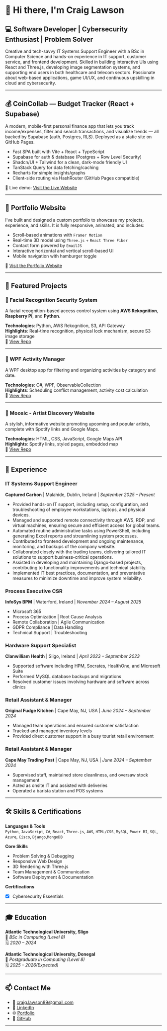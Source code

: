# 👋 Hi there, I'm Craig Lawson

## 💻 Software Developer | Cybersecurity Enthusiast | Problem Solver

Creative and tech-savvy IT Systems Support Engineer with a BSc in Computer Science and hands-on experience in IT support, customer service, and frontend development. Skilled in building interactive UIs using React and Three.js, developing image segmentation systems, and supporting end users in both healthcare and telecom sectors. Passionate about web-based applications, game UI/UX, and continuous upskilling in cloud and cybersecurity.

---

## 💰 CoinCollab — Budget Tracker (React + Supabase)

A modern, mobile-first personal finance app that lets you track income/expenses, filter and search transactions, and visualize trends — all backed by Supabase (auth, Postgres, RLS). Deployed as a static site on GitHub Pages.

- Fast SPA built with Vite + React + TypeScript
- Supabase for auth & database (Postgres + Row Level Security)
- Shadcn/UI + Tailwind for a clean, dark-mode friendly UI
- TanStack Query for data fetching/caching
- Recharts for simple insights/graphs
- Client-side routing via HashRouter (GitHub Pages compatible)

🔗 Live demo: [Visit the Live Website]([(https://craiglawsonnn.github.io/coin-collab-hub/#/)])

---

## 🚀 Portfolio Website

I've built and designed a custom portfolio to showcase my projects, experience, and skills. It is fully responsive, animated, and includes:

- Scroll-based animations with `Framer Motion`
- Real-time 3D model using `Three.js` + `React Three Fiber`
- Contact form powered by `EmailJS`
- Interactive horizontal and vertical scroll-based UI
- Mobile navigation with hamburger toggle

🔗 [Visit the Portfolio Website]([https://craiglawsonnn.github.io/port/])

---

## 🧠 Featured Projects

### 🔐 Facial Recognition Security System
A facial recognition-based access control system using **AWS Rekognition**, **Raspberry Pi**, and **Python**.

**Technologies**: Python, AWS Rekognition, S3, API Gateway  
**Highlights**: Real-time recognition, physical lock mechanism, secure S3 image storage  
🔗 [View Repo](https://github.com/craiglawsonnn/PRJ300)

---

### 🧭 WPF Activity Manager
A WPF desktop app for filtering and organizing activities by category and date.

**Technologies**: C#, WPF, ObservableCollection  
**Highlights**: Scheduling conflict management, activity cost calculation  
🔗 [View Repo](https://github.com/craiglawsonnn/ca2)

---

### 🎵 Moosic - Artist Discovery Website
A stylish, informative website promoting upcoming and popular artists, complete with Spotify links and Google Maps.

**Technologies**: HTML, CSS, JavaScript, Google Maps API  
**Highlights**: Spotify links, styled pages, embedded map  
🔗 [View Repo](https://github.com/craiglawsonnn/Moosic)

---

## 💼 Experience

### **IT Systems Support Engineer**  
**Captured Carbon** | Malahide, Dublin, Ireland | *September 2025 – Present*  
- Provided hands-on IT support, including setup, configuration, and troubleshooting of employee workstations, laptops, and physical devices.
- Managed and supported remote connectivity through AWS, RDP, and virtual machines, ensuring secure and efficient access for global teams.
- Automated routine administrative tasks using PowerShell, including generating Excel reports and streamlining system processes.
- Contributed to frontend development and ongoing maintenance, monitoring, and backups of the company website.
- Collaborated closely with the trading teams, delivering tailored IT solutions to support business-critical operations.
- Assisted in developing and maintaining Django-based projects, contributing to functionality improvements and technical stability.
- Implemented IT best practices, documentation, and preventative measures to minimize downtime and improve system reliability.

### **Process Executive CSR**  
**InfoSys BPM** | Waterford, Ireland | *November 2024 – August 2025*  
- Microsoft 365 
- Process Optimization | Root Cause Analysis
- Remote Collaboration | Agile Communication
- GDPR Compliance | Data Handling
- Technical Support | Troubleshooting
  
### **Hardware Support Specialist**  
**Clanwilliam Health** | Sligo, Ireland | *April 2023 – September 2023*  
- Supported software including HPM, Socrates, HealthOne, and Microsoft Suite  
- Performed MySQL database backups and migrations  
- Resolved customer issues involving hardware and software across clinics

### **Retail Assistant & Manager**  
**Original Fudge Kitchen** | Cape May, NJ, USA  | *June 2024 – September 2024*
- Managed team operations and ensured customer satisfaction  
- Tracked and managed inventory levels  
- Provided direct customer support in a busy tourist retail environment

### **Retail Assistant & Manager**  
**Cape May Trading Post** | Cape May, NJ, USA | *June 2024 – September 2024* 
- Supervised staff, maintained store cleanliness, and oversaw stock management  
- Acted as onsite IT and assisted with deliveries  
- Operated a barista station and POS systems

---

## 🛠️ Skills & Certifications

**Languages & Tools**  
`Python`, `JavaScript`, `C#`, `React`, `Three.js`, `AWS`, `HTML/CSS`, `MySQL`, `Power BI`, `SQL`, `Azure`, `Cisco`, `Django`,`MongoDB`

**Core Skills**  
- Problem Solving & Debugging  
- Responsive Web Design  
- 3D Rendering with Three.js  
- Team Management & Communication  
- Software Deployment & Documentation  

**Certifications**  
- [x] Cybersecurity Essentials

---

## 🎓 Education

**Atlantic Technological University, Sligo**  
📍 *BSc in Computing (Level 8)*  
🗓️ *2020 – 2024*

**Atlantic Technological University, Donegal**  
📍 *Postgraduate in Computing (Level 8)*  
🗓️ *2025 – 2026(Expected)*

---

## 📫 Contact Me

- 📧 craig.lawson89@gmail.com  
- 💼 [LinkedIn](https://linkedin.com/in/craig-law-son)  
- 🌐 [Portfolio](https://craiglawsonnn.github.io/port)  
- 🐙 [GitHub](https://github.com/craiglawsonnn)

---

<!--
**craiglawsonnn/craiglawsonnn** is a ✨ _special_ ✨ repository because its `README.md` appears on your GitHub profile.
-->
